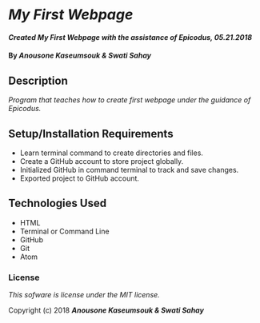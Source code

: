 # _My First Webpage_

#### _Created My First Webpage with the assistance of Epicodus, 05.21.2018_

#### By _**Anousone Kaseumsouk & Swati Sahay**_

## Description

_Program that teaches how to create first webpage under the guidance of Epicodus._

## Setup/Installation Requirements

* Learn terminal command to create directories and files.
* Create a GitHub account to store project globally.
* Initialized GitHub in command terminal to track and save changes.
* Exported project to GitHub account.

## Technologies Used

* HTML
* Terminal or Command Line
* GitHub
* Git
* Atom



### License

*This sofware is license under the MIT license.*

Copyright (c) 2018 **_Anousone Kaseumsouk & Swati Sahay_**
